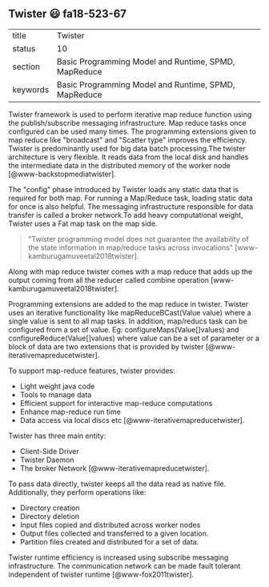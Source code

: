 ## Twister :smiley: fa18-523-67


|          |                                                      |
| -------- | ---------------------------------------------------- |
| title    | Twister                                              | 
| status   | 10                                                   |
| section  | Basic Programming Model and Runtime, SPMD, MapReduce |
| keywords | Basic Programming Model and Runtime, SPMD, MapReduce |



Twister framework is used to perform iterative map reduce function using the 
publish/subscribe messaging infrastructure. Map reduce tasks once configured
can be used many times. The programming extensions given to map reduce like 
"broadcast" and "Scatter type" improves the efficiency. Twister is 
predominantly used for big data batch processing.The twister architecture is
very flexible. It reads data from the local disk and handles the intermediate
data in the distributed memory of the worker node [@www-backstopmediatwister].

The "config" phase introduced by Twister loads any static data that is required
for both map. For running a Map/Reduce task, loading static data for once is 
also helpful. The messaging infrastructure responsible for data transfer is 
called a broker network.To add heavy computational weight, Twister uses a Fat
map task on the map side. 

> "Twister programming model does not guarantee the availability of the state
> information in map/reduce tasks across invocations" 
[www-kamburugamuveetal2018twister].

Along with map reduce twister comes with a map reduce that adds up the output
coming from all the reducer called combine operation
[www-kamburugamuveetal2018twister].

Programming extensions are added to the map reduce in twister. Twister uses
an iterative functionality like mapReduceBCast(Value value) where a single
value is sent to all map tasks. In addition, map/reducs task can be configured
from a set of value. Eg: configureMaps(Value[]values) and 
configureReduce(Value[]values) where value can be a set of parameter or a block
of data are two extensions that is provided by twister 
[@www-iterativemapreducetwister].

To support map-reduce features, twister provides:

- Light weight java code
-	Tools to manage data
-	Efficient support for interactive map-reduce computations
-	Enhance map-reduce run time
-	Data access via local discs etc [@www-iterativemapreducetwister].

Twister has three main entity:

-	Client-Side Driver
-	Twister Daemon
-	The broker Network [@www-iterativemapreducetwister].

To pass data directly, twister keeps all the data read as native file. 
Additionally, they perform operations like:

-	Directory creation
-	Directory deletion
-	Input files copied and distributed across worker nodes
-	Output files collected and transferred to a given location.
-	Partition files created and distributed for a set of data.

Twister runtime efficiency is increased using subscribe messaging 
infrastructure. The communication network can be made fault tolerant
independent of twister runtime [@www-fox2011twister]. 



